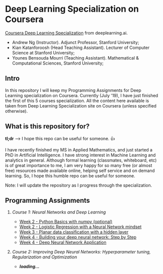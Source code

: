 # Deep Learning Specialization on Coursera
[Coursera Deep Learning Specialization](https://www.coursera.org/specializations/deep-learning) from deeplearning.ai.

 * Andrew Ng (Instructor). Adjunct Professor, Stanford University;
 * Kian Katanforoosh (Head Teaching Assistant). Lecturer of Computer Science at Stanford University;
 * Younes Bensouda Mourri (Teaching Assistant). Mathematical & Computational Sciences, Stanford University;
 
## Intro
In this repository I will keep my Programming Assignments for Deep Learning specialization on Coursera. Currently (July '19), I have just finished the first of this 5 courses specialization. All the content here available is taken from Deep Learning Specialization site on Coursera (unless specified otherwise).

## What is this repository for?
**tl;dr** --> I hope this repo can be useful for someone. :+1:

I have recently finished my MS in Applied Mathematics, and just started a PhD in Artificial Intelligence. I have strong interest in Machine Learning and analytics in general. Although formal learning (classmates, whiteboard, etc) is of great importance to me, I am very happy for so many free (or almost free) resources made available online, helping self service and on demand learning. So, I hope this humble repo can be useful for someone.

Note: I will update the repository as I progress through the specialization.

## Programming Assignments

1. *Course 1: Neural Networks and Deep Learning*

	* [Week 2 - Python Basics with numpy (optional)](https://github.com/errearanhas/Deep-Learning/blob/master/Programming%20Assignments/Python_Basics_With_Numpy_v3.ipynb)	
	* [Week 2 - Logistic Regression with a Neural Network mindset](https://github.com/errearanhas/Deep-Learning/blob/master/Programming%20Assignments/Logistic_Regression_with_a_Neural_Network_mindset_v5.ipynb)
	* [Week 3 - Planar data classification with a hidden layer](https://github.com/errearanhas/Deep-Learning/blob/master/Programming%20Assignments/Planar_data_classification_with_onehidden_layer_v6b.ipynb)
	* [Week 4 - Building your deep neural network: Step by Step](https://github.com/errearanhas/Deep-Learning/blob/master/Programming%20Assignments/Building_your_Deep_Neural_Network_Step_by_Step_v8.ipynb)
	* [Week 4 - Deep Neural Network Application](https://github.com/errearanhas/Deep-Learning/blob/master/Programming%20Assignments/Deep_Neural_Network_Application_v8.ipynb)

2. *Course 2: Improving Deep Neural Networks: Hyperparameter tuning, Regularization and Optimization*

	* ***loading...***
